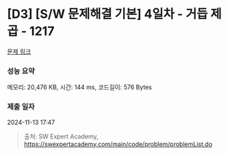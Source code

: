 # [D3] [S/W 문제해결 기본] 4일차 - 거듭 제곱 - 1217 

[문제 링크](https://swexpertacademy.com/main/code/problem/problemDetail.do?contestProbId=AV14dUIaAAUCFAYD) 

### 성능 요약

메모리: 20,476 KB, 시간: 144 ms, 코드길이: 576 Bytes

### 제출 일자

2024-11-13 17:47



> 출처: SW Expert Academy, https://swexpertacademy.com/main/code/problem/problemList.do